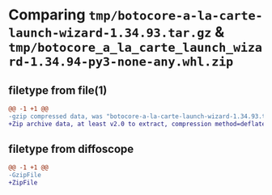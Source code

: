 # Comparing `tmp/botocore-a-la-carte-launch-wizard-1.34.93.tar.gz` & `tmp/botocore_a_la_carte_launch_wizard-1.34.94-py3-none-any.whl.zip`

## filetype from file(1)

```diff
@@ -1 +1 @@
-gzip compressed data, was "botocore-a-la-carte-launch-wizard-1.34.93.tar", last modified: Sat Apr 27 01:00:59 2024, max compression
+Zip archive data, at least v2.0 to extract, compression method=deflate
```

## filetype from diffoscope

```diff
@@ -1 +1 @@
-GzipFile
+ZipFile
```

